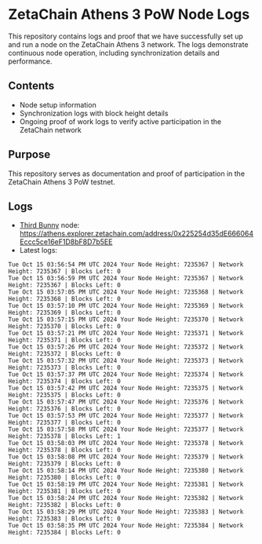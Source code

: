 # ZetaChain Athens 3 PoW Node Logs
This repository contains logs and proof that we have successfully set up and run a node on the ZetaChain Athens 3 network. The logs demonstrate continuous node operation, including synchronization details and performance.

## Contents
- Node setup information
- Synchronization logs with block height details
- Ongoing proof of work logs to verify active participation in the ZetaChain network

## Purpose
This repository serves as documentation and proof of participation in the ZetaChain Athens 3 PoW testnet.

## Logs

- [Third Bunny](https://thirdbunny.xyz/) node: https://athens.explorer.zetachain.com/address/0x225254d35dE666064Eccc5ce16eF1D8bF8D7b5EE
- Latest logs:
```
Tue Oct 15 03:56:54 PM UTC 2024 Your Node Height: 7235367 | Network Height: 7235367 | Blocks Left: 0
Tue Oct 15 03:56:59 PM UTC 2024 Your Node Height: 7235367 | Network Height: 7235367 | Blocks Left: 0
Tue Oct 15 03:57:05 PM UTC 2024 Your Node Height: 7235368 | Network Height: 7235368 | Blocks Left: 0
Tue Oct 15 03:57:10 PM UTC 2024 Your Node Height: 7235369 | Network Height: 7235369 | Blocks Left: 0
Tue Oct 15 03:57:15 PM UTC 2024 Your Node Height: 7235370 | Network Height: 7235370 | Blocks Left: 0
Tue Oct 15 03:57:21 PM UTC 2024 Your Node Height: 7235371 | Network Height: 7235371 | Blocks Left: 0
Tue Oct 15 03:57:26 PM UTC 2024 Your Node Height: 7235372 | Network Height: 7235372 | Blocks Left: 0
Tue Oct 15 03:57:32 PM UTC 2024 Your Node Height: 7235373 | Network Height: 7235373 | Blocks Left: 0
Tue Oct 15 03:57:37 PM UTC 2024 Your Node Height: 7235374 | Network Height: 7235374 | Blocks Left: 0
Tue Oct 15 03:57:42 PM UTC 2024 Your Node Height: 7235375 | Network Height: 7235375 | Blocks Left: 0
Tue Oct 15 03:57:47 PM UTC 2024 Your Node Height: 7235376 | Network Height: 7235376 | Blocks Left: 0
Tue Oct 15 03:57:53 PM UTC 2024 Your Node Height: 7235377 | Network Height: 7235377 | Blocks Left: 0
Tue Oct 15 03:57:58 PM UTC 2024 Your Node Height: 7235377 | Network Height: 7235378 | Blocks Left: 1
Tue Oct 15 03:58:03 PM UTC 2024 Your Node Height: 7235378 | Network Height: 7235378 | Blocks Left: 0
Tue Oct 15 03:58:08 PM UTC 2024 Your Node Height: 7235379 | Network Height: 7235379 | Blocks Left: 0
Tue Oct 15 03:58:14 PM UTC 2024 Your Node Height: 7235380 | Network Height: 7235380 | Blocks Left: 0
Tue Oct 15 03:58:19 PM UTC 2024 Your Node Height: 7235381 | Network Height: 7235381 | Blocks Left: 0
Tue Oct 15 03:58:24 PM UTC 2024 Your Node Height: 7235382 | Network Height: 7235382 | Blocks Left: 0
Tue Oct 15 03:58:29 PM UTC 2024 Your Node Height: 7235383 | Network Height: 7235383 | Blocks Left: 0
Tue Oct 15 03:58:35 PM UTC 2024 Your Node Height: 7235384 | Network Height: 7235384 | Blocks Left: 0
```
